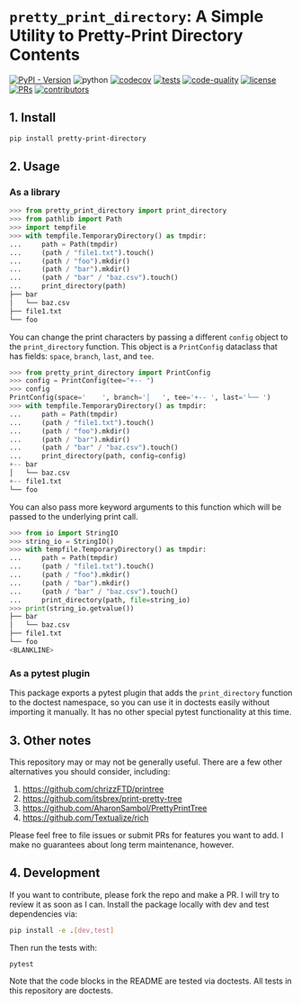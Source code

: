 # `pretty_print_directory`: A Simple Utility to Pretty-Print Directory Contents

[![PyPI - Version](https://img.shields.io/pypi/v/pretty-print-directory)](https://pypi.org/project/pretty-print-directory/)
![python](https://img.shields.io/badge/-Python_3.12-blue?logo=python&logoColor=white)
[![codecov](https://codecov.io/gh/mmcdermott/pretty-print-directory/graph/badge.svg?token=5RORKQOZF9)](https://codecov.io/gh/mmcdermott/pretty-print-directory)
[![tests](https://github.com/mmcdermott/pretty-print-directory/actions/workflows/tests.yaml/badge.svg)](https://github.com/mmcdermott/pretty-print-directory/actions/workflows/tests.yml)
[![code-quality](https://github.com/mmcdermott/pretty-print-directory/actions/workflows/code-quality-main.yaml/badge.svg)](https://github.com/mmcdermott/pretty-print-directory/actions/workflows/code-quality-main.yaml)
[![license](https://img.shields.io/badge/License-MIT-green.svg?labelColor=gray)](https://github.com/mmcdermott/pretty-print-directory#license)
[![PRs](https://img.shields.io/badge/PRs-welcome-brightgreen.svg)](https://github.com/mmcdermott/pretty-print-directory/pulls)
[![contributors](https://img.shields.io/github/contributors/mmcdermott/pretty-print-directory.svg)](https://github.com/mmcdermott/pretty-print-directory/graphs/contributors)

## 1. Install

```bash
pip install pretty-print-directory
```

## 2. Usage

### As a library

```python
>>> from pretty_print_directory import print_directory
>>> from pathlib import Path
>>> import tempfile
>>> with tempfile.TemporaryDirectory() as tmpdir:
...     path = Path(tmpdir)
...     (path / "file1.txt").touch()
...     (path / "foo").mkdir()
...     (path / "bar").mkdir()
...     (path / "bar" / "baz.csv").touch()
...     print_directory(path)
├── bar
│   └── baz.csv
├── file1.txt
└── foo

```

You can change the print characters by passing a different `config` object to the `print_directory` function.
This object is a `PrintConfig` dataclass that has fields: `space`, `branch`, `last`, and `tee`.

```python
>>> from pretty_print_directory import PrintConfig
>>> config = PrintConfig(tee="+-- ")
>>> config
PrintConfig(space='    ', branch='│   ', tee='+-- ', last='└── ')
>>> with tempfile.TemporaryDirectory() as tmpdir:
...     path = Path(tmpdir)
...     (path / "file1.txt").touch()
...     (path / "foo").mkdir()
...     (path / "bar").mkdir()
...     (path / "bar" / "baz.csv").touch()
...     print_directory(path, config=config)
+-- bar
│   └── baz.csv
+-- file1.txt
└── foo

```

You can also pass more keyword arguments to this function which will be passed to the underlying print call.

```python
>>> from io import StringIO
>>> string_io = StringIO()
>>> with tempfile.TemporaryDirectory() as tmpdir:
...     path = Path(tmpdir)
...     (path / "file1.txt").touch()
...     (path / "foo").mkdir()
...     (path / "bar").mkdir()
...     (path / "bar" / "baz.csv").touch()
...     print_directory(path, file=string_io)
>>> print(string_io.getvalue())
├── bar
│   └── baz.csv
├── file1.txt
└── foo
<BLANKLINE>

```

### As a pytest plugin

This package exports a pytest plugin that adds the `print_directory` function to the doctest namespace, so you
can use it in doctests easily without importing it manually. It has no other special pytest functionality at
this time.

## 3. Other notes

This repository may or may not be generally useful. There are a few other alternatives you should consider,
including:

1. https://github.com/chrizzFTD/printree
2. https://github.com/itsbrex/print-pretty-tree
3. https://github.com/AharonSambol/PrettyPrintTree
4. https://github.com/Textualize/rich

Please feel free to file issues or submit PRs for features you want to add. I make no guarantees about long
term maintenance, however.

## 4. Development

If you want to contribute, please fork the repo and make a PR. I will try to review it as soon as I can.
Install the package locally with dev and test dependencies via:

```bash
pip install -e .[dev,test]
```

Then run the tests with:

```bash
pytest
```

Note that the code blocks in the README are tested via doctests. All tests in this repository are doctests.
